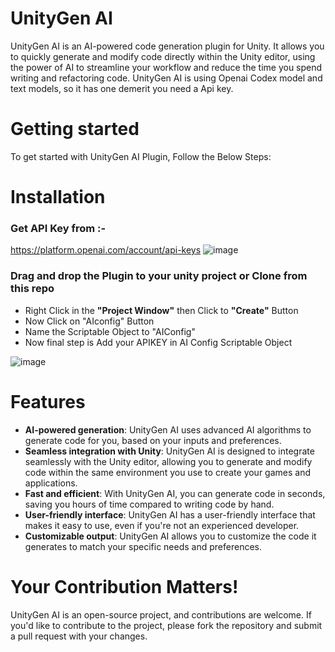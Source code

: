 # UnityGen AI

UnityGen AI is an AI-powered code generation plugin for Unity. It allows you to quickly generate and modify code directly within the Unity editor, using the power of AI to streamline your workflow and reduce the time you spend writing and refactoring code. UnityGen AI is using  Openai Codex model and text models, so it has one demerit  you need a Api key. 

# Getting started
To get started with UnityGen AI Plugin, Follow the Below Steps:

# Installation

###  Get API Key from :-
https://platform.openai.com/account/api-keys
![image](https://user-images.githubusercontent.com/84278213/225302129-630c040b-87d1-4622-a056-abbb5134b2c3.png)


### Drag and drop the Plugin to your unity project or Clone from this repo 

- Right Click in the **"Project Window"** then Click to **"Create"** Button
- Now Click on "AIconfig" Button
- Name the Scriptable Object to "AIConfig"
- Now final step is Add your APIKEY in AI Config Scriptable Object

![image](https://user-images.githubusercontent.com/84278213/225302017-b288954f-b668-4044-9975-e56da43d0727.png)


# Features

- **AI-powered generation**: UnityGen AI uses advanced AI algorithms to generate code for you, based on your inputs and preferences.
- **Seamless integration with Unity**: UnityGen AI is designed to integrate seamlessly with the Unity editor, allowing you to generate and modify code within the same environment you use to create your games and applications.
- **Fast and efficient**: With UnityGen AI, you can generate code in seconds, saving you hours of time compared to writing code by hand.
- **User-friendly interface**: UnityGen AI has a user-friendly interface that makes it easy to use, even if you're not an experienced developer.
- **Customizable output**: UnityGen AI allows you to customize the code it generates to match your specific needs and preferences.


# Your Contribution Matters!
UnityGen AI is an open-source project, and contributions are welcome. If you'd like to contribute to the project, please fork the repository and submit a pull request with your changes. 
